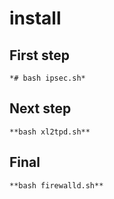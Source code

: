 # install

## First step
`*# bash ipsec.sh*`

## Next step
`**bash xl2tpd.sh**`

## Final
`**bash firewalld.sh**`
